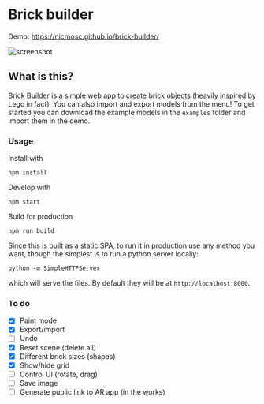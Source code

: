 # Brick builder

Demo: https://nicmosc.github.io/brick-builder/

![screenshot](/examples/screenshot.png "Screenshot")

## What is this?
Brick Builder is a simple web app to create brick objects (heavily inspired by Lego in fact). You can also import and export models from the menu! To get started you can download the example models in the `examples` folder and import them in the demo.

### Usage
Install with
```
npm install
```

Develop with
```
npm start
```

Build for production
```
npm run build
```

Since this is built as a static SPA, to run it in production use any method you want, though the simplest is to run a python server locally:
```
python -m SimpleHTTPServer
```
which will serve the files. By default they will be at `http://localhost:8000`.


### To do
- [x] Paint mode
- [x] Export/import
- [ ] Undo
- [x] Reset scene (delete all)
- [x] Different brick sizes (shapes)
- [x] Show/hide grid
- [ ] Control UI (rotate, drag)
- [ ] Save image
- [ ] Generate public link to AR app (in the works)
